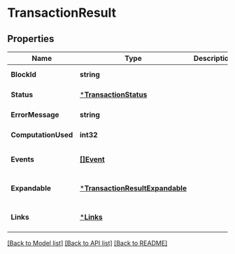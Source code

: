 # TransactionResult

## Properties
Name | Type | Description | Notes
------------ | ------------- | ------------- | -------------
**BlockId** | **string** |  | [default to null]
**Status** | [***TransactionStatus**](TransactionStatus.md) |  | [default to null]
**ErrorMessage** | **string** |  | [default to null]
**ComputationUsed** | **int32** |  | [default to null]
**Events** | [**[]Event**](Event.md) |  | [optional] [default to null]
**Expandable** | [***TransactionResultExpandable**](TransactionResult__expandable.md) |  | [optional] [default to null]
**Links** | [***Links**](Links.md) |  | [optional] [default to null]

[[Back to Model list]](../README.md#documentation-for-models) [[Back to API list]](../README.md#documentation-for-api-endpoints) [[Back to README]](../README.md)

